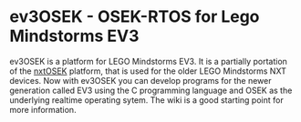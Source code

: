 # ev3OSEK - OSEK-RTOS for Lego Mindstorms EV3

ev3OSEK is a platform for LEGO Mindstorms EV3. It is a partially portation of the [nxtOSEK](http://lejos-osek.sourceforge.net/) platform, that is used for the older LEGO Mindstorms NXT devices. Now with ev3OSEK you can develop programs for the newer generation called EV3 using the C programming language and OSEK as the underlying realtime operating sytem. The wiki is a good starting point for more information.